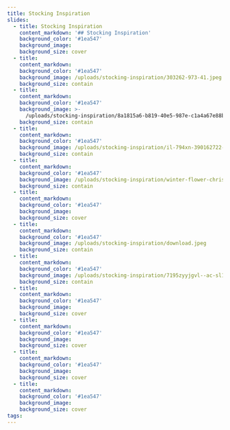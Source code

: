 ```yaml
---
title: Stocking Inspiration
slides:
  - title: Stocking Inspiration
    content_markdown: '## Stocking Inspiration'
    background_color: '#1ea547'
    background_image:
    background_size: cover
  - title:
    content_markdown:
    background_color: '#1ea547'
    background_image: /uploads/stocking-inspiration/303262-973-41.jpeg
    background_size: contain
  - title:
    content_markdown:
    background_color: '#1ea547'
    background_image: >-
      /uploads/stocking-inspiration/8a1815a6-b819-40e5-987e-c1a4a67e88ba-1-e250c87081154c7cea747f0df7e81214.jpeg
    background_size: contain
  - title:
    content_markdown:
    background_color: '#1ea547'
    background_image: /uploads/stocking-inspiration/il-794xn-390162722-c7sk.webp
    background_size: contain
  - title:
    content_markdown:
    background_color: '#1ea547'
    background_image: /uploads/stocking-inspiration/winter-flower-christmas-stockings-1.jpeg
    background_size: contain
  - title:
    content_markdown:
    background_color: '#1ea547'
    background_image:
    background_size: cover
  - title:
    content_markdown:
    background_color: '#1ea547'
    background_image: /uploads/stocking-inspiration/download.jpeg
    background_size: contain
  - title:
    content_markdown:
    background_color: '#1ea547'
    background_image: /uploads/stocking-inspiration/7195zyyjgvl--ac-sl1500.jpg
    background_size: contain
  - title:
    content_markdown:
    background_color: '#1ea547'
    background_image:
    background_size: cover
  - title:
    content_markdown:
    background_color: '#1ea547'
    background_image:
    background_size: cover
  - title:
    content_markdown:
    background_color: '#1ea547'
    background_image:
    background_size: cover
  - title:
    content_markdown:
    background_color: '#1ea547'
    background_image:
    background_size: cover
tags:
---
```



